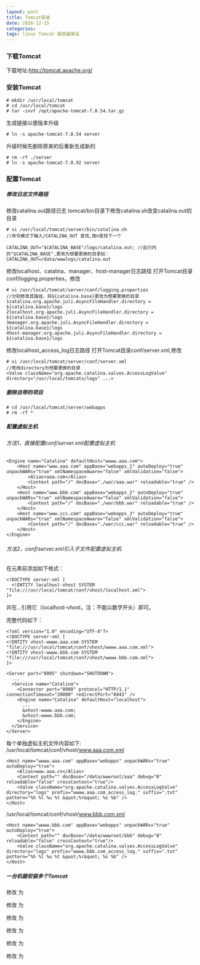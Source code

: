 ```yaml
---
layout: post
title: Tomcat安装
date: 2016-12-15
categories: 
tags: linux Tomcat 服务器架设
---
```


### 下载Tomcat
下载地址:http://tomcat.apache.org/

### 安装Tomcat

```
# mkdir /usr/local/tomcat
# cd /usr/local/tomcat
# tar -zxvf /opt/apache-tomcat-7.0.54.tar.gz
```

生成链接以便版本升级

```
# ln -s apache-tomcat-7.0.54 server
```

升级时候先删除原来的后重新生成新的

```
# rm -rf ./server
# ln -s apache-tomcat-7.0.92 server
```

### 配置Tomcat

##### 修改日志文件路径

修改catalina.out路径日志
tomcat/bin目录下修改catalina.sh改变catalina.out的目录

```/data/wwwlogs/tomcat-web
# vi /usr/local/tomcat/server/bin/catalina.sh
//命令模式下输入/CATALINA_OUT 查找,按n查找下一个

CATALINA_OUT="$CATALINA_BASE"/logs/catalina.out; //此行内的"$CATALINA_BASE",更改为想要更换的目录如：CATALINA_OUT=/data/wwwlogs/catalina.out

```

修改localhost、catalina、manager、host-manager日志路径
打开Tomcat目录conf/logging.properties，修改

```
# vi /usr/local/tomcat/server/conf/logging.properties
//分别修改其路径，将${catalina.base}更改为想要更换的目录
1catalina.org.apache.juli.AsyncFileHandler.directory = ${catalina.base}/logs
2localhost.org.apache.juli.AsyncFileHandler.directory = ${catalina.base}/logs
3manager.org.apache.juli.AsyncFileHandler.directory = ${catalina.base}/logs
4host-manager.org.apache.juli.AsyncFileHandler.directory = ${catalina.base}/logs
```

修改localhost_access_log日志路径
打开Tomcat目录conf/server.xml,修改

```
# vi /usr/local/tomcat/server/conf/server.xml
//修改directory为想要更换的目录
<Valve className="org.apache.catalina.valves.AccessLogValve" directory="/usr/local/tomcats/logs" ...>
```

##### 删除自带的项目

```
# cd /usr/local/tomcat/server/webapps
# rm -rf *
```


##### 配置虚拟主机
###### 方法1，直接配置conf/server.xml配置虚拟主机

```
<Engine name="Catalina" defaultHost="wwww.aaa.com">
    <Host name="www.aaa.com" appBase="webapps_1" autoDeploy="true" unpackWARs="true" xmlNamespaceAware="false" xmlValidation="false">
        <Alias>aaa.com</Alias>
        <Context path="/" docBase="./war/aaa.war" reloadable="true" />
    </Host>
    <Host name="www.bbb.com" appBase="webapps_2" autoDeploy="true" unpackWARs="true" xmlNamespaceAware="false" xmlValidation="false">
        <Context path="/" docBase="./war/bbb.war" reloadable="true" />
    </Host>
    <Host name="www.ccc.com" appBase="webapps_3" autoDeploy="true" unpackWARs="true" xmlNamespaceAware="false" xmlValidation="false">
        <Context path="/" docBase="./war/ccc.war" reloadable="true" />
    </Host>
</Engine>
```

###### 方法2，conf/server.xml引入子文件配置虚拟主机
在<server>元素前添加如下格式：

```
<!DOCTYPE server-xml [
  <!ENTITY localhost-vhost SYSTEM "file:///usr/local/tomcat/conf/vhost/localhost.xml">
]>
```

并在<Engine>...</Engine>引用它（localhost-vhost，注：不能以数字开头）即可。

完整代码如下：

```
<?xml version="1.0" encoding="UTF-8"?>
<!DOCTYPE server-xml [
<!ENTITY vhost-wwww.aaa.com SYSTEM "file:///usr/local/tomcat/conf/vhost/wwww.aaa.com.xml">
<!ENTITY vhost-wwww.bbb.com SYSTEM "file:///usr/local/tomcat/conf/vhost/wwww.bbb.com.xml">
]>

<Server port="8005" shutdown="SHUTDOWN">
  ...
  <Service name="Catalina">
    <Connector port="8080" protocol="HTTP/1.1" connectionTimeout="20000" redirectPort="8443" />
    <Engine name="Catalina" defaultHost="localhost">
      ...
      &vhost-wwww.aaa.com;
      &vhost-wwww.bbb.com;
    </Engine>
  </Service>
</Server>
```

每个单独虚拟主机文件内容如下:
/usr/local/tomcat/conf/vhost/www.aaa.com.xml

```
<Host name="wwww.aaa.com" appBase="webapps" unpackWARs="true" autoDeploy="true">
    <Alias>www.aaa.cn</Alias>
    <Context path="" docBase="/data/wwwroot/aaa" debug="0" reloadable="false" crossContext="true"/>
    <Valve className="org.apache.catalina.valves.AccessLogValve" directory="logs" prefix="wwww.aaa.com_access_log." suffix=".txt" pattern="%h %l %u %t &quot;%r&quot; %s %b" />
</Host>
```

/usr/local/tomcat/conf/vhost/www.bbb.com.xml

```
<Host name="wwww.bbb.com" appBase="webapps" unpackWARs="true" autoDeploy="true">
    <Context path="" docBase="/data/wwwroot/bbb" debug="0" reloadable="false" crossContext="true"/>
    <Valve className="org.apache.catalina.valves.AccessLogValve" directory="logs" prefix="wwww.bbb.com_access_log." suffix=".txt" pattern="%h %l %u %t &quot;%r&quot; %s %b" />
</Host>
```

##### 一台机器安装多个Tomcat

修改 <Server port="8005" shutdown="SHUTDOWN"> 
为 <Server port="8006" shutdown="SHUTDOWN">

修改 <Connector port="8080" protocol="HTTP/1.1" connectionTimeout="20000" redirectPort="8443" />
为 <Connector port="8086" protocol="HTTP/1.1" connectionTimeout="20000" redirectPort="8446" />

修改 <Connector port="8009" protocol="AJP/1.3" redirectPort="8443" />
为 <Connector port="8007" protocol="AJP/1.3" redirectPort="8446" />



修改 <Server port="8005" shutdown="SHUTDOWN"> 
为 <Server port="8008" shutdown="SHUTDOWN">

修改 <Connector port="8080" protocol="HTTP/1.1" connectionTimeout="20000" redirectPort="8446" />
为 <Connector port="8088" protocol="HTTP/1.1" connectionTimeout="20000" redirectPort="8448" />

修改 <Connector port="8009" protocol="AJP/1.3" redirectPort="8443" />
为 <Connector port="8009" protocol="AJP/1.3" redirectPort="8448" />


